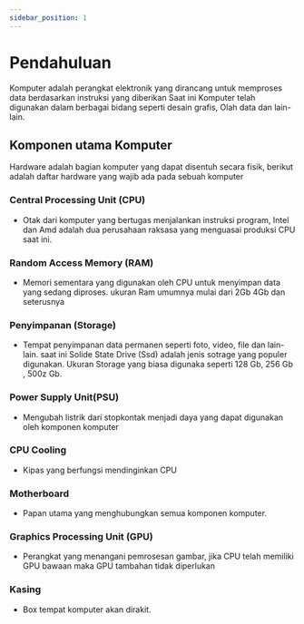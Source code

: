 ```yaml
---
sidebar_position: 1
---
```


# Pendahuluan

Komputer adalah perangkat elektronik yang dirancang untuk memproses data berdasarkan instruksi yang diberikan
Saat ini Komputer telah digunakan dalam berbagai bidang seperti desain grafis, Olah data dan lain-lain.

## Komponen utama Komputer

Hardware adalah bagian komputer yang dapat disentuh secara fisik, berikut adalah daftar hardware 
yang wajib ada pada sebuah komputer

### Central Processing Unit (CPU)
  - Otak dari komputer yang bertugas menjalankan instruksi program, Intel dan Amd adalah dua perusahaan raksasa
    yang menguasai produksi CPU saat ini.

### Random Access Memory (RAM)
  - Memori sementara yang digunakan oleh CPU untuk menyimpan data yang sedang diproses. 
    ukuran Ram umumnya mulai dari 2Gb 4Gb dan seterusnya

### Penyimpanan (Storage)
  - Tempat penyimpanan data permanen seperti foto, video, file dan lain-lain. saat ini Solide State Drive (Ssd)
    adalah jenis sotrage yang populer digunakan. Ukuran Storage yang biasa digunaka seperti 128 Gb, 256 Gb , 500z Gb.
    
### Power Supply Unit(PSU)
  - Mengubah listrik dari stopkontak menjadi daya yang dapat digunakan oleh komponen komputer

### CPU Cooling
  - Kipas yang berfungsi mendinginkan CPU

### Motherboard
  - Papan utama yang menghubungkan semua komponen komputer.

### Graphics Processing Unit (GPU)
  - Perangkat yang menangani pemrosesan gambar, jika CPU telah memiliki GPU bawaan maka
  GPU tambahan tidak diperlukan

### Kasing
  - Box tempat komputer akan dirakit.

